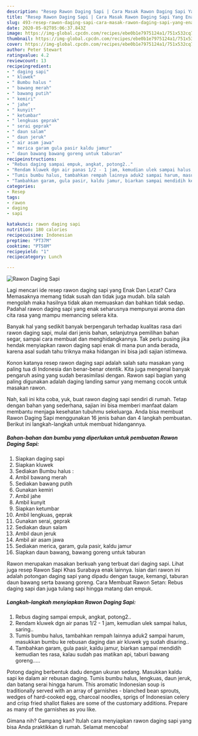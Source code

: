 ```yaml
---
description: "Resep Rawon Daging Sapi | Cara Masak Rawon Daging Sapi Yang Enak dan Simpel"
title: "Resep Rawon Daging Sapi | Cara Masak Rawon Daging Sapi Yang Enak dan Simpel"
slug: 493-resep-rawon-daging-sapi-cara-masak-rawon-daging-sapi-yang-enak-dan-simpel
date: 2020-05-02T05:06:37.843Z
image: https://img-global.cpcdn.com/recipes/ebe0b1e7975124a1/751x532cq70/rawon-daging-sapi-foto-resep-utama.jpg
thumbnail: https://img-global.cpcdn.com/recipes/ebe0b1e7975124a1/751x532cq70/rawon-daging-sapi-foto-resep-utama.jpg
cover: https://img-global.cpcdn.com/recipes/ebe0b1e7975124a1/751x532cq70/rawon-daging-sapi-foto-resep-utama.jpg
author: Peter Stewart
ratingvalue: 4.2
reviewcount: 13
recipeingredient:
- " daging sapi"
- " kluwek"
- " Bumbu halus "
- " bawang merah"
- " bawang putih"
- " kemiri"
- " jahe"
- " kunyit"
- " ketumbar"
- " lengkuas geprak"
- " serai geprak"
- " daun salam"
- " daun jeruk"
- " air asam jawa"
- " merica garam gula pasir kaldu jamur"
- " daun bawang bawang goreng untuk taburan"
recipeinstructions:
- "Rebus daging sampai empuk, angkat, potong2.."
- "Rendam kluwek dgn air panas 1/2 - 1 jam, kemudian ulek sampai halus, saring.."
- "Tumis bumbu halus, tambahkan rempah lainnya aduk2 sampai harum, masukkan bumbu ke rebusan daging dan air kluwek yg sudah disaring.."
- "Tambahkan garam, gula pasir, kaldu jamur, biarkan sampai mendidih kemudian tes rasa, kalau sudah pas matikan api, taburi bawang goreng....."
categories:
- Resep
tags:
- rawon
- daging
- sapi

katakunci: rawon daging sapi 
nutrition: 180 calories
recipecuisine: Indonesian
preptime: "PT37M"
cooktime: "PT58M"
recipeyield: "1"
recipecategory: Lunch

---
```



![Rawon Daging Sapi](https://img-global.cpcdn.com/recipes/ebe0b1e7975124a1/751x532cq70/rawon-daging-sapi-foto-resep-utama.jpg)

Lagi mencari ide resep rawon daging sapi yang Enak Dan Lezat? Cara Memasaknya memang tidak susah dan tidak juga mudah. bila salah mengolah maka hasilnya tidak akan memuaskan dan bahkan tidak sedap. Padahal rawon daging sapi yang enak seharusnya mempunyai aroma dan cita rasa yang mampu memancing selera kita.

Banyak hal yang sedikit banyak berpengaruh terhadap kualitas rasa dari rawon daging sapi, mulai dari jenis bahan, selanjutnya pemilihan bahan segar, sampai cara membuat dan menghidangkannya. Tak perlu pusing jika hendak menyiapkan rawon daging sapi enak di mana pun anda berada, karena asal sudah tahu triknya maka hidangan ini bisa jadi sajian istimewa.

Konon katanya resep rawon daging sapi adalah salah satu masakan yang paling tua di Indonesia dan benar-benar otentik. Kita juga mengenal banyak pengaruh asing yang sudah berasimilasi dengan. Rawon sapi bagian yang paling digunakan adalah daging landing samur yang memang cocok untuk masakan rawon.


Nah, kali ini kita coba, yuk, buat rawon daging sapi sendiri di rumah. Tetap dengan bahan yang sederhana, sajian ini bisa memberi manfaat dalam membantu menjaga kesehatan tubuhmu sekeluarga. Anda bisa membuat Rawon Daging Sapi menggunakan 16 jenis bahan dan 4 langkah pembuatan. Berikut ini langkah-langkah untuk membuat hidangannya.

<!--inarticleads1-->

##### Bahan-bahan dan bumbu yang diperlukan untuk pembuatan Rawon Daging Sapi:

1. Siapkan  daging sapi
1. Siapkan  kluwek
1. Sediakan  Bumbu halus :
1. Ambil  bawang merah
1. Sediakan  bawang putih
1. Gunakan  kemiri
1. Ambil  jahe
1. Ambil  kunyit
1. Siapkan  ketumbar
1. Ambil  lengkuas, geprak
1. Gunakan  serai, geprak
1. Sediakan  daun salam
1. Ambil  daun jeruk
1. Ambil  air asam jawa
1. Sediakan  merica, garam, gula pasir, kaldu jamur
1. Siapkan  daun bawang, bawang goreng untuk taburan


Rawon merupakan masakan berkuah yang terbuat dari daging sapi. Lihat juga resep Rawon Sapi Khas Surabaya enak lainnya. Isian dari rawon ini adalah potongan daging sapi yang dipadu dengan tauge, kemangi, taburan daun bawang serta bawang goreng. Cara Membuat Rawon Setan: Rebus daging sapi dan juga tulang sapi hingga matang dan empuk. 

<!--inarticleads2-->

##### Langkah-langkah menyiapkan Rawon Daging Sapi:

1. Rebus daging sampai empuk, angkat, potong2..
1. Rendam kluwek dgn air panas 1/2 - 1 jam, kemudian ulek sampai halus, saring..
1. Tumis bumbu halus, tambahkan rempah lainnya aduk2 sampai harum, masukkan bumbu ke rebusan daging dan air kluwek yg sudah disaring..
1. Tambahkan garam, gula pasir, kaldu jamur, biarkan sampai mendidih kemudian tes rasa, kalau sudah pas matikan api, taburi bawang goreng.....


Potong daging berbentuk dadu dengan ukuran sedang. Masukkan kaldu sapi ke dalam air rebusan daging. Tumis bumbu halus, lengkuas, daun jeruk, dan batang serai hingga harum. This aromatic Indonesian soup is traditionally served with an array of garnishes - blanched bean sprouts, wedges of hard-cooked egg, charcoal noodles, sprigs of Indonesian celery and crisp fried shallot flakes are some of the customary additions. Prepare as many of the garnishes as you like. 

Gimana nih? Gampang kan? Itulah cara menyiapkan rawon daging sapi yang bisa Anda praktikkan di rumah. Selamat mencoba!
